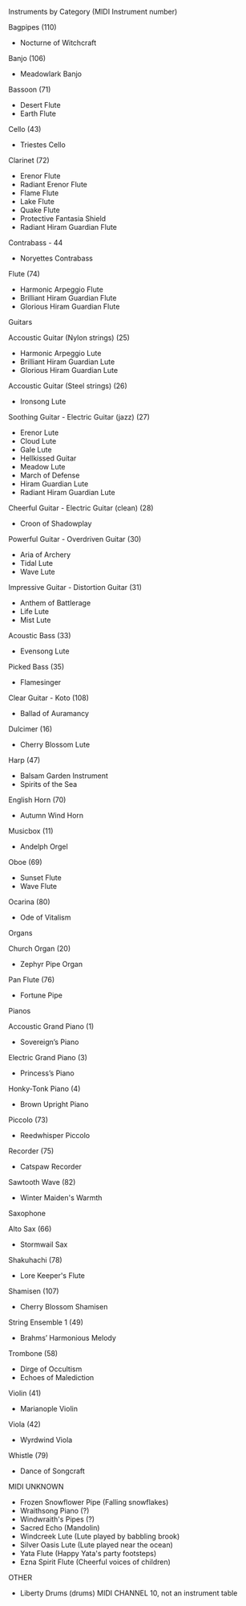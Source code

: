 Instruments by Category (MIDI Instrument number)

Bagpipes (110)
* Nocturne of Witchcraft

Banjo (106)
* Meadowlark Banjo

Bassoon (71)
* Desert Flute
* Earth Flute

Cello (43)
* Triestes Cello

Clarinet (72)
* Erenor Flute
* Radiant Erenor Flute
* Flame Flute
* Lake Flute
* Quake Flute
* Protective Fantasia Shield
* Radiant Hiram Guardian Flute

Contrabass - 44
* Noryettes Contrabass

Flute (74)
* Harmonic Arpeggio Flute
* Brilliant Hiram Guardian Flute
* Glorious Hiram Guardian Flute

Guitars

Accoustic Guitar (Nylon strings) (25)
* Harmonic Arpeggio Lute
* Brilliant Hiram Guardian Lute
* Glorious Hiram Guardian Lute

Accoustic Guitar (Steel strings) (26)
* Ironsong Lute

Soothing Guitar - Electric Guitar (jazz) (27)
* Erenor Lute
* Cloud Lute
* Gale Lute
* Hellkissed Guitar
* Meadow Lute
* March of Defense
* Hiram Guardian Lute
* Radiant Hiram Guardian Lute

Cheerful Guitar - Electric Guitar (clean) (28)
* Croon of Shadowplay

Powerful Guitar - Overdriven Guitar (30)
* Aria of Archery
* Tidal Lute
* Wave Lute

Impressive Guitar - Distortion Guitar (31)
* Anthem of Battlerage
* Life Lute
* Mist Lute

Acoustic Bass (33)
* Evensong Lute

Picked Bass (35)
* Flamesinger

Clear Guitar - Koto (108)
* Ballad of Auramancy

Dulcimer (16)
* Cherry Blossom Lute

Harp (47)
* Balsam Garden Instrument
* Spirits of the Sea

English Horn (70)
* Autumn Wind Horn

Musicbox (11)
* Andelph Orgel

Oboe (69)
* Sunset Flute
* Wave Flute

Ocarina (80)
* Ode of Vitalism

Organs

Church Organ (20)
* Zephyr Pipe Organ

Pan Flute (76)
* Fortune Pipe

Pianos

Accoustic Grand Piano (1)
* Sovereign’s Piano

Electric Grand Piano (3)
* Princess’s Piano

Honky-Tonk Piano (4)
* Brown Upright Piano

Piccolo (73)
* Reedwhisper Piccolo

Recorder (75)
* Catspaw Recorder

Sawtooth Wave (82)
* Winter Maiden's Warmth

Saxophone

Alto Sax (66)
* Stormwail Sax

Shakuhachi (78)
* Lore Keeper's Flute

Shamisen (107)
* Cherry Blossom Shamisen

String Ensemble 1 (49)
* Brahms’ Harmonious Melody

Trombone (58)
* Dirge of Occultism
* Echoes of Malediction

Violin (41)
* Marianople Violin

Viola (42)
* Wyrdwind Viola

Whistle (79)
* Dance of Songcraft




MIDI UNKNOWN
* Frozen Snowflower Pipe (Falling snowflakes)
* Wraithsong Piano (?)
* Windwraith's Pipes (?)
* Sacred Echo (Mandolin)
* Windcreek Lute (Lute played by babbling brook)
* Silver Oasis Lute (Lute played near the ocean)
* Yata Flute (Happy Yata's party footsteps)
* Ezna Spirit Flute (Cheerful voices of children)

OTHER
* Liberty Drums (drums) MIDI CHANNEL 10, not an instrument table
